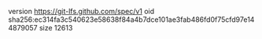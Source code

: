 version https://git-lfs.github.com/spec/v1
oid sha256:ec314fa3c540623e58638f84a4b7dce101ae3fab486fd0f75cfd97e144879057
size 12613

